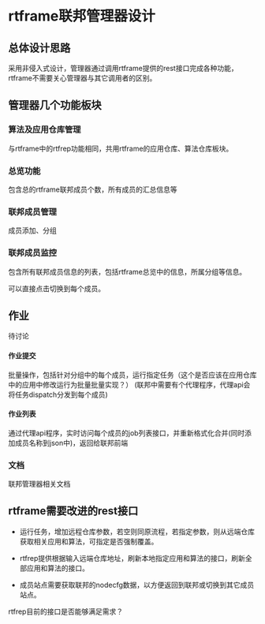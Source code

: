 # rtframe联邦管理器设计

## 总体设计思路
采用非侵入式设计，管理器通过调用rtframe提供的rest接口完成各种功能，rtframe不需要关心管理器与其它调用者的区别。

## 管理器几个功能板块

### 算法及应用仓库管理

与rtframe中的rtfrep功能相同，共用rtframe的应用仓库、算法仓库板块。

### 总览功能

包含总的rtframe联邦成员个数，所有成员的汇总信息等

### 联邦成员管理

成员添加、分组

### 联邦成员监控

包含所有联邦成员信息的列表，包括rtframe总览中的信息，所属分组等信息。

可以直接点击切换到每个成员。

## 作业
待讨论

#### 作业提交
批量操作，包括针对分组中的每个成员，运行指定任务（这个是否应该在应用仓库中的应用中修改运行为批量批量实现？）
(联邦中需要有个代理程序，代理api会将任务dispatch分发到每个成员)

#### 作业列表
通过代理api程序，实时访问每个成员的job列表接口，并重新格式化合并(同时添加成员名称到json中)，返回给联邦前端

### 文档

联邦管理器相关文档

## rtframe需要改进的rest接口

* 运行任务，增加远程仓库参数，若空则同原流程，若指定参数，则从远端仓库获取相关应用和算法，可指定是否强制覆盖。

* rtfrep提供根据输入远端仓库地址，刷新本地指定应用和算法的接口，刷新全部应用和算法的接口。

* 成员站点需要获取联邦的nodecfg数据，以方便返回到联邦或切换到其它成员站点。

rtfrep目前的接口是否能够满足需求？
